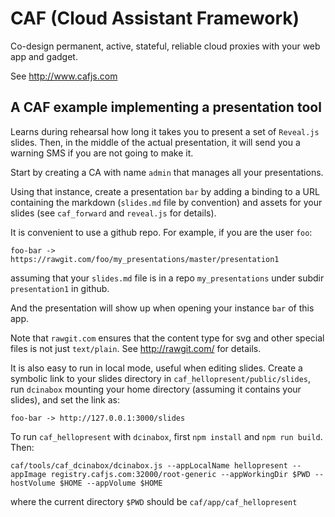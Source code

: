 # CAF (Cloud Assistant Framework)

Co-design permanent, active, stateful, reliable cloud proxies with your web app and gadget.

See http://www.cafjs.com

## A CAF example  implementing a presentation tool

Learns during rehearsal how long it takes you to present a set of `Reveal.js` slides. Then, in the middle of the actual presentation, it will send you a warning SMS if you are not going to make it.

Start by creating a CA with name `admin` that manages all your presentations.

Using that instance, create a presentation `bar` by adding a binding to a URL containing the markdown (`slides.md` file by convention) and assets for your slides (see `caf_forward` and  `reveal.js` for details).

It is convenient to use a github repo. For example, if you are the user `foo`:

    foo-bar -> https://rawgit.com/foo/my_presentations/master/presentation1

assuming that your `slides.md` file is in a repo `my_presentations` under subdir `presentation1` in github.

And the presentation will show up when opening your instance `bar` of this app.

Note that `rawgit.com` ensures that the content type for svg and other special files is not just `text/plain`. See http://rawgit.com/ for details.

It is also easy to run in local mode, useful when editing slides. Create a symbolic link to your slides directory in `caf_hellopresent/public/slides`, run `dcinabox` mounting your home directory (assuming it contains your slides), and set the link as:

    foo-bar -> http://127.0.0.1:3000/slides

To run `caf_hellopresent` with `dcinabox`, first `npm install` and `npm run build`. Then:

    caf/tools/caf_dcinabox/dcinabox.js --appLocalName hellopresent --appImage registry.cafjs.com:32000/root-generic --appWorkingDir $PWD --hostVolume $HOME --appVolume $HOME

   where the current directory `$PWD` should be `caf/app/caf_hellopresent`

